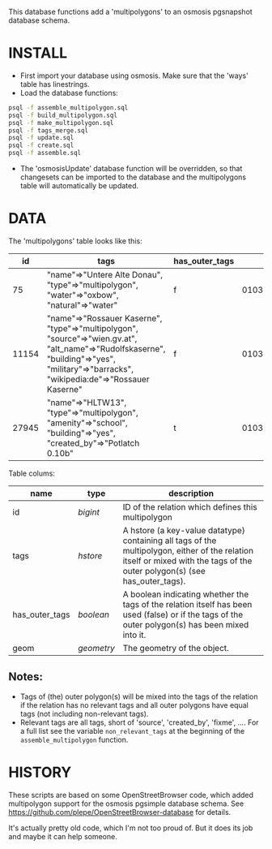 This database functions add a 'multipolygons' to an osmosis pgsnapshot database
schema.

INSTALL
=======
* First import your database using osmosis. Make sure that the 'ways' table has
  linestrings.
* Load the database functions:
```sh
psql -f assemble_multipolygon.sql
psql -f build_multipolygon.sql
psql -f make_multipolygon.sql
psql -f tags_merge.sql
psql -f update.sql
psql -f create.sql
psql -f assemble.sql
```
* The 'osmosisUpdate' database function will be overridden, so that changesets
  can be imported to the database and the multipolygons table will
  automatically be updated.

DATA
====
The 'multipolygons' table looks like this:

id | tags | has_outer_tags | geom
------------|---------------|--------------------------|-----------------
 75 | "name"=>"Untere Alte Donau", "type"=>"multipolygon", "water"=>"oxbow", "natural"=>"water" | f | 0103000020E61000000...
 11154 | "name"=>"Rossauer Kaserne", "type"=>"multipolygon", "source"=>"wien.gv.at", "alt_name"=>"Rudolfskaserne", "building"=>"yes", "military"=>"barracks", "wikipedia:de"=>"Rossauer Kaserne" | f | 0103000020E61000000...
 27945 | "name"=>"HLTW13", "type"=>"multipolygon", "amenity"=>"school", "building"=>"yes", "created_by"=>"Potlatch 0.10b" | t | 0103000020E61000000...

Table colums:

name | type | description
-----|------|-------------
id | *bigint* | ID of the relation which defines this multipolygon
tags | *hstore* | A hstore (a key-value datatype) containing all tags of the multipolygon, either of the relation itself or mixed with the tags of the outer polygon(s) (see has_outer_tags).
has_outer_tags | *boolean* | A boolean indicating whether the tags of the relation itself has been used (false) or if the tags of the outer polygon(s) has been mixed into it.
geom | *geometry* | The geometry of the object.

Notes:
------
* Tags of (the) outer polygon(s) will be mixed into the tags of the relation if the relation has no relevant tags and all outer polygons have equal tags (not including non-relevant tags).
* Relevant tags are all tags, short of 'source', 'created_by', 'fixme', …. For a full list see the variable `non_relevant_tags` at the beginning of the `assemble_multipolygon` function.

HISTORY
=======
These scripts are based on some OpenStreetBrowser code, which added
multipolygon support for the osmosis pgsimple database schema. See
https://github.com/plepe/OpenStreetBrowser-database for details.

It's actually pretty old code, which I'm not too proud of. But it does its job
and maybe it can help someone.
